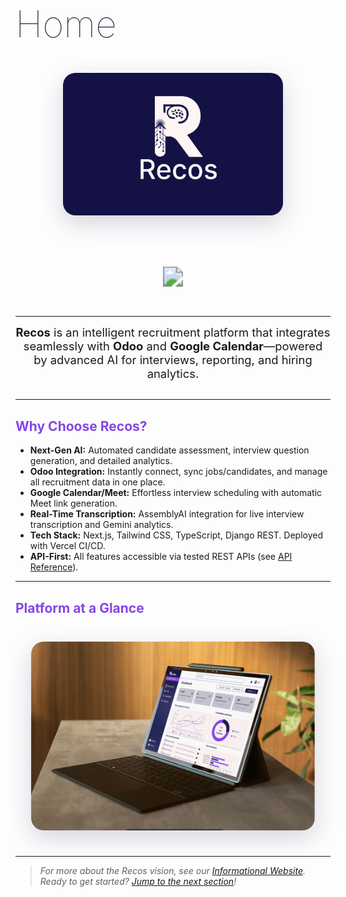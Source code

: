# <span style="font-weight: 1; font-size: 2.1em; color: #232f3e">Home</span>

<div align="center" style="margin-bottom: 40px;">
<!-- <span style="font-weight: 1; font-size: 2.1em; color: #232f3e">Home</span> -->


<img src="images/rec.png" alt="Recos Logo"  style="width: 70%; height: auto; max-height: 600px; border-radius: 20px; box-shadow: 0 12px 38px rgba(36,24,78,0.18); margin: 24px 0;" />

<br>
<br>
<br>
<br>

<a href="https://recos-six.vercel.app/" style="text-decoration:none; display: inline-block; padding: 12px;">
  <img src="https://img.shields.io/badge/Informational%20Website-Live%20Demo-%238645E8?logo=vercel&logoColor=white&style=for-the-badge" 
       style="transform: scale(2); display: block; margin: 0 auto;" />
</a>



</div>

---

<div align="center" style="margin-bottom: 30px; font-size: 1.15rem;">
  <b>Recos</b> is an intelligent recruitment platform that integrates seamlessly with <b>Odoo</b> and <b>Google Calendar</b>—powered by advanced AI for interviews, reporting, and hiring analytics.
</div>

---

## <span style="color:#8645E8; font-weight:700;">Why Choose Recos?</span>

- **Next-Gen AI:** Automated candidate assessment, interview question generation, and detailed analytics.
- **Odoo Integration:** Instantly connect, sync jobs/candidates, and manage all recruitment data in one place.
- **Google Calendar/Meet:** Effortless interview scheduling with automatic Meet link generation.
- **Real-Time Transcription:** AssemblyAI integration for live interview transcription and Gemini analytics.
- **Tech Stack:** Next.js, Tailwind CSS, TypeScript, Django REST. Deployed with Vercel CI/CD.
- **API-First:** All features accessible via tested REST APIs (see [API Reference](api-reference.md)).

---

## <span style="color:#8645E8; font-weight:700;">Platform at a Glance</span>

<div align="center">
  <img src="images/platform-at-glance.png" alt="Recos Dashboard Screenshot" 
       style="width: 90%; height: auto; max-height: 600px; border-radius: 20px; box-shadow: 0 12px 38px rgba(36,24,78,0.18); margin: 24px 0;" />
</div>

---

> _For more about the Recos vision, see our [Informational Website](https://recos-six.vercel.app/)._  
> _Ready to get started? [Jump to the next section](getting-started.md)!_
